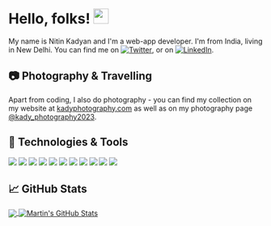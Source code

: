 # Hello, folks! <img src="https://raw.githubusercontent.com/MartinHeinz/MartinHeinz/master/wave.gif" width="30px">

My name is Nitin Kadyan and I'm a web-app developer. I'm from India, living in New Delhi. You can find me on [![Twitter][1.2]][1], or on [![LinkedIn][3.2]][3].

## &#x1F4F7; Photography & Travelling

Apart from coding, I also do photography - you can find my collection on my website at [kadyphotography.com](http://www.kadyphotography.weebly.com/) as well as on my photography page [@kady_photography2023](https://instagram.com/kady_photography2023?utm_medium=copy_link).

## 🔧 Technologies & Tools

![](https://img.shields.io/badge/OS-Windows-informational?style=flat&logo=windows&logoColor=white&color=2bbc8a)
![](https://img.shields.io/badge/Editor-Visual_Studio_Code-informational?style=flat&logo=visual-studio-code&logoColor=white&color=2bbc8a)
![](https://img.shields.io/badge/Code-Python-informational?style=flat&logo=python&logoColor=white&color=2bbc8a)
![](https://img.shields.io/badge/Code-JavaScript-informational?style=flat&logo=javascript&logoColor=white&color=2bbc8a)
![](https://img.shields.io/badge/Code-ReactJS-informational?style=flat&logo=react&logoColor=white&color=2bbc8a)
![](https://img.shields.io/badge/Shell-Bash-informational?style=flat&logo=gnu-bash&logoColor=white&color=2bbc8a)
![](https://img.shields.io/badge/Tools-Bootstrap-informational?style=flat&logo=bootstrap&logoColor=white&color=2bbc8a)
![](https://img.shields.io/badge/Tools-JQuery-informational?style=flat&logo=jquery&logoColor=white&color=2bbc8a)
![](https://img.shields.io/badge/Tools-Sublime_Text-informational?style=flat&logo=sublimetext&logoColor=white&color=2bbc8a)
![](https://img.shields.io/badge/Tools-GitHub-informational?style=flat&logo=github&logoColor=white&color=2bbc8a)
![](https://img.shields.io/badge/Tools-Angular.JS-informational?style=flat&logo=angular&logoColor=white&color=2bbc8a)

## &#x1f4c8; GitHub Stats

<a href="https://github.com/kady2023/kady2023">
  <img align="center" src="https://github-readme-stats.vercel.app/api/top-langs/?username=kady2023&hide=java,html,tex&title_color=ffffff&text_color=c9cacc&icon_color=2bbc8a&bg_color=1d1f21&langs_count=3" />
</a>
<a href="https://github.com/kady2023/kady2023">
  <img align="center" src="https://github-readme-stats.vercel.app/api?username=kady2023&show_icons=true&line_height=27&count_private=true&title_color=ffffff&text_color=c9cacc&icon_color=2bbc8a&bg_color=1d1f21" alt="Martin's GitHub Stats" />
</a>


<!-- links to social media icons -->

<!-- icons without padding -->

[1.2]: http://i.imgur.com/wWzX9uB.png (twitter icon without padding)
[2.2]: http://i.imgur.com/9I6NRUm.png (github icon without padding)
[3.2]: https://raw.githubusercontent.com/MartinHeinz/MartinHeinz/master/linkedin-3-16.png (LinkedIn icon without padding)


<!-- links to your social media accounts -->

[1]: https://twitter.com/kady_2023
[2]: https://github.com/kady2023
[3]: https://www.linkedin.com/in/nitin-kadyan/
